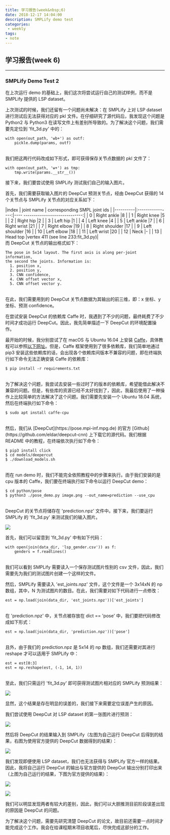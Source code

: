 ```yaml
---
title: 学习报告(week&nbsp;6)
date: 2018-12-17 14:04:00
description: SMPLify demo test
categories:
 - weekly
tags: 
- note
---
```


## 学习报告(week&nbsp;6)

----------

### SMPLify Demo Test 2

在上次运行 demo 的基础上，我们这次将尝试运行自己的测试样例，而不是 SMPLify 提供的 LSP dataset。 <br />

上次测试的时候，我们还留有一个问题尚未解决：在 SMPLify 上对 LSP dataset 进行测试后无法获得对应的 pkl 文件。在仔细研究了源代码后，我发现这个问题是 Python2 与 Python3 在读写文件上有差别所导致的。为了解决这个问题，我们需要先定位到 'fit_3d.py' 中的： <br />

```
with open(out_path, 'wb+') as outf:
    pickle.dump(params, outf)
```
<br />
我们把这两行代码改成如下形式，即可获得保存关节点数据的 pkl 文件了： <br />

```
with open(out_path, 'w+') as tmp:
    tmp.write(params.__str__())
```

接下来，我们要尝试使用 SMPLify 测试我们自己的输入图片。 <br />

首先，我们需要获取输入图片的 DeepCut 预测关节点，经由 DeepCut 获得的 14 个关节点与 SMPLify 关节点的对应关系如下： <br />

|index     |  joint name      |    corresponding SMPL joint ids   |
|----------|:----------------:|---- -----------------------------:|
| 0        |  Right ankle     |8                                  |
| 1        |  Right knee      |5                                  |
| 2        |  Right hip       |2                                  |
| 3        |  Left hip        |1                                  |
| 4        |  Left knee       |4                                  |
| 5        |  Left ankle      |7                                  |
| 6        |  Right wrist     |21                                 |
| 7        |  Right elbow     |19                                 |
| 8        |  Right shoulder  |17                                 |
| 9        |  Left shoulder   |16                                 |
| 10       |  Left elbow      |18                                 |
| 11       |  Left wrist      |20                                 |
| 12       |  Neck            |-                                  |
| 13       |  Head top        |vertex 411 (see line 233:fit_3d.py)|
<br />
而 DeepCut 关节点的输出格式如下： <br />

```
The pose in 5x14 layout. The first axis is along per-joint information,
the second the joints. Information is:
  1. position x,
  2. position y,
  3. CNN confidence,
  4. CNN offset vector x,
  5. CNN offset vector y.
```
<br />
在此，我们需要用到的 DeepCut 关节点数据为其输出的前三维，即：x 坐标、y 坐标、预测 confidence。 <br />

在尝试安装 DeepCut 的依赖库 Caffe 时，我遇到了不少的问题，最终耗费了不少时间才成功运行 DeepCut。因此，我先简单描述一下 DeepCut 的环境配置操作。 <br />

最开始的时候，我分别尝试了在 macOS 与 Ubuntu 16.04 上安装 [Caffe](http://caffe.berkeleyvision.org)，具体教程可以参照[以下网址](https://chunml.github.io/ChunML.github.io/project/Installing-Caffe-CPU-Only/)。但是，Caffe 框架使用到了很多依赖库，我们简单地通过 pip3 安装这些依赖库的话，会出现各个依赖库间版本不兼容的问题，即在终端执行如下命令无法正确安装 Caffe 的依赖库： <br />

```
$ pip install -r requirements.txt 
```
<br />
为了解决这个问题，我尝试去安装一些过时了的版本的依赖库，希望能借此解决不兼容的问题。但是，有些库的资源已经不太好找到了，因此，我最后使用了一种操作上比较简单的方法解决了这个问题。我们需要先安装一个 Ubuntu 18.04 系统，然后在终端执行如下命令： <br />

```
$ sudo apt install caffe-cpu
```
<br />
然后，我们从 [DeepCut](https://pose.mpi-inf.mpg.de) 的官方 [Github](https://github.com/eldar/deepcut-cnn) 上下载它的源代码。我们根据 README 中的教程，在终端依次执行如下命令： <br />

```
$ pip3 install click
$ cd models/deepercut
$ ./download_models.sh
```
<br />
而在 run demo 时，我们不能完全依照教程中的步骤来执行。由于我们安装的是 cpu 版本的 Caffe，我们要在终端执行如下命令以运行 DeepCut demo： <br />

```
$ cd python/pose
$ python3 ./pose_demo.py image.png --out_name=prediction --use_cpu
```
<br />
DeepCut 的关节点将储存在 'prediction.npz' 文件中。接下来，我们要运行 SMPLify 的 'fit_3d.py' 来测试我们的输入图片。 <br />

![](https://raw.githubusercontent.com/Eros-L/Eros-L.github.io/master/_posts/thesis/week6/deepcut_test.png)

首先，我们可以留意到 'fit_3d.py' 中有如下代码： <br />

```
with open(join(data_dir, 'lsp_gender.csv')) as f:
    genders = f.readlines()
```
<br />
我们可以看到 SMPLify 需要读入一个保存测试图片性别的 csv 文件，因此，我们需要先为我们的测试图片创建一个这样的文件。 <br />

然后，SMPLify 需要读入 'est_joints.npz' 文件，这个文件是一个 3x14xN 的 np 数组，其中，N 为测试图片的数目。在此，我们需要对如下代码进行一点修改： <br />

```
est = np.load(join(data_dir, 'est_joints.npz'))['est_joints']
```
<br />
在 'prediction.npz' 中，关节点被存放在 dict == 'pose' 中，我们要把代码修改成如下形式： <br />

```
est = np.load(join(data_dir, 'prediction.npz'))['pose']
```
<br />
且外，由于我们的 prediction.npz 是 5x14 的 np 数组，我们还需要对其进行 reshape 才可以适用于 SMPLify 中： <br />

```
est = est[0:3]
est = np.reshape(est, (-1, 14, 1))
```
<br />
至此，我们只需运行 'fit_3d.py' 即可获得测试图片相对应的 SMPLify 预测结果： <br />

![](https://raw.githubusercontent.com/Eros-L/Eros-L.github.io/master/_posts/thesis/week6/smplify_test.png)

显然，这个结果是存在明显的误差的，我们接下来需要定位误差产生的原因。 <br />

我们尝试使用 DeepCut 对 LSP dataset 的第一张图片进行预测： <br />

![](https://raw.githubusercontent.com/Eros-L/Eros-L.github.io/master/_posts/thesis/week6/deepcut_lsp.png)

然后将 DeepCut 的结果输入到 SMPLify（左图为自己运行 DeepCut 后得到的结果，右图为使用官方提供的 DeepCut 数据得到的结果）： <br />

![](https://raw.githubusercontent.com/Eros-L/Eros-L.github.io/master/_posts/thesis/week6/smplify_lsp.png)

我们发现即便使用 LSP dataset，我们也无法获得与 SMPLify 官方一样的结果。因此，我将自己运行 DeepCut 的输出与官方提供的 DeepCut 输出分别打印出来（上图为自己运行的结果，下图为官方提供的结果）： <br />

![](https://raw.githubusercontent.com/Eros-L/Eros-L.github.io/master/_posts/thesis/week6/my_deepcut.png)

![](https://raw.githubusercontent.com/Eros-L/Eros-L.github.io/master/_posts/thesis/week6/official_deepcut.png)

我们可以明显发现两者有较大的差别，因此，我们可以大胆推测目前阶段误差出现的原因是 DeepCut 的问题。 <br />

为了解决这个问题，需要先研究清楚 DeepCut 的论文，故目前还需要一点时间才能完成这个工作。我会在给课程期末项目收尾后，尽快完成这部分的工作。 <br />
